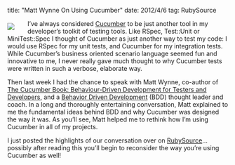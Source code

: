 title: "Matt Wynne On Using Cucumber"
date: 2012/4/6
tag: RubySource

<div style="float: left; padding: 7px 30px 10px 0px">
  <img src="http://patshaughnessy.net/assets/2012/4/6/cucumber.png">
</div>

I’ve always considered [Cucumber](http://cukes.info/) to be just another tool in my developer’s toolkit of testing tools. Like RSpec, Test::Unit or MiniTest::Spec I thought of Cucumber as just another way to test my code: I would use RSpec for my unit tests, and Cucumber for my integration tests. While Cucumber’s business oriented scenario language seemed fun and innovative to me, I never really gave much thought to why Cucumber tests were written in such a verbose, elaborate way.

Then last week I had the chance to speak with Matt Wynne, co-author of [The Cucumber Book: Behaviour-Driven Development for Testers and Developers](http://pragprog.com/book/hwcuc/the-cucumber-book), and a [Behavior Driven Development](http://dannorth.net/introducing-bdd/) (BDD) thought leader and coach. In a long and thoroughly entertaining conversation, Matt explained to me the fundamental ideas behind BDD and why Cucumber was designed the way it was. As you’ll see, Matt helped me to rethink how I’m using Cucumber in all of my projects.

I just posted the highlights of our conversation over on [RubySource](http://rubysource.com/matt-wynne-on-using-cucumber/)... possibly after reading this you’ll begin to reconsider the way you’re using Cucumber as well!
